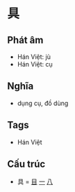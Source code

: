 # 具

## Phát âm
* Hán Việt: jù
* Hán Việt: cụ

## Nghĩa
* dụng cụ, đồ dùng

## Tags
* Hán Việt

## Cấu trúc
* 具 = [目](目.md) [一](一.md) [八](八.md)

<script>window.HANZI_FIELD='具';</script>